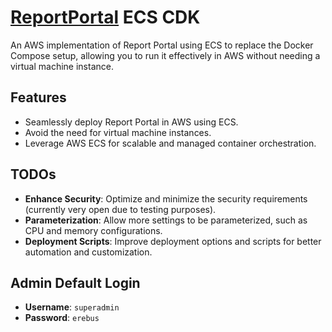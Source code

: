 # [ReportPortal](https://reportportal.io) ECS CDK

An AWS implementation of Report Portal using ECS to replace the Docker Compose setup, allowing you to run it effectively in AWS without needing a virtual machine instance.

## Features
- Seamlessly deploy Report Portal in AWS using ECS.
- Avoid the need for virtual machine instances.
- Leverage AWS ECS for scalable and managed container orchestration.

## TODOs
- **Enhance Security**: Optimize and minimize the security requirements (currently very open due to testing purposes).
- **Parameterization**: Allow more settings to be parameterized, such as CPU and memory configurations.
- **Deployment Scripts**: Improve deployment options and scripts for better automation and customization.

## Admin Default Login
- **Username**: `superadmin`
- **Password**: `erebus`